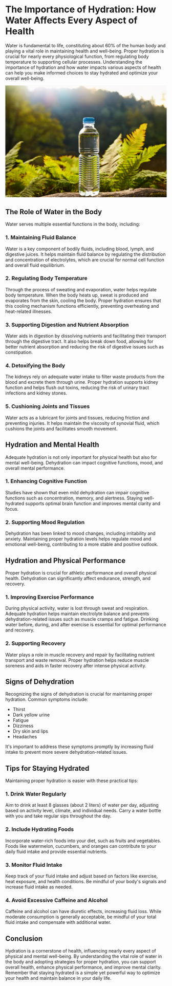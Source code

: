 # The Importance of Hydration: How Water Affects Every Aspect of Health

Water is fundamental to life, constituting about 60% of the human body and playing a vital role in maintaining health and well-being. Proper hydration is crucial for nearly every physiological function, from regulating body temperature to supporting cellular processes. Understanding the importance of hydration and how water impacts various aspects of health can help you make informed choices to stay hydrated and optimize your overall well-being.

![alt text](<../Assets/Firefly water in bottle in a very natural environment peaceful and relaxed 13759.jpg>)

## The Role of Water in the Body

Water serves multiple essential functions in the body, including:

### 1. **Maintaining Fluid Balance**

Water is a key component of bodily fluids, including blood, lymph, and digestive juices. It helps maintain fluid balance by regulating the distribution and concentration of electrolytes, which are crucial for normal cell function and overall fluid equilibrium.

### 2. **Regulating Body Temperature**

Through the process of sweating and evaporation, water helps regulate body temperature. When the body heats up, sweat is produced and evaporates from the skin, cooling the body. Proper hydration ensures that this cooling mechanism functions efficiently, preventing overheating and heat-related illnesses.

### 3. **Supporting Digestion and Nutrient Absorption**

Water aids in digestion by dissolving nutrients and facilitating their transport through the digestive tract. It also helps break down food, allowing for better nutrient absorption and reducing the risk of digestive issues such as constipation.

### 4. **Detoxifying the Body**

The kidneys rely on adequate water intake to filter waste products from the blood and excrete them through urine. Proper hydration supports kidney function and helps flush out toxins, reducing the risk of urinary tract infections and kidney stones.

### 5. **Cushioning Joints and Tissues**

Water acts as a lubricant for joints and tissues, reducing friction and preventing injuries. It helps maintain the viscosity of synovial fluid, which cushions the joints and facilitates smooth movement.

## Hydration and Mental Health

Adequate hydration is not only important for physical health but also for mental well-being. Dehydration can impact cognitive functions, mood, and overall mental performance.

### 1. **Enhancing Cognitive Function**

Studies have shown that even mild dehydration can impair cognitive functions such as concentration, memory, and alertness. Staying well-hydrated supports optimal brain function and improves mental clarity and focus.

### 2. **Supporting Mood Regulation**

Dehydration has been linked to mood changes, including irritability and anxiety. Maintaining proper hydration levels helps regulate mood and emotional well-being, contributing to a more stable and positive outlook.

## Hydration and Physical Performance

Proper hydration is crucial for athletic performance and overall physical health. Dehydration can significantly affect endurance, strength, and recovery.

### 1. **Improving Exercise Performance**

During physical activity, water is lost through sweat and respiration. Adequate hydration helps maintain electrolyte balance and prevents dehydration-related issues such as muscle cramps and fatigue. Drinking water before, during, and after exercise is essential for optimal performance and recovery.

### 2. **Supporting Recovery**

Water plays a role in muscle recovery and repair by facilitating nutrient transport and waste removal. Proper hydration helps reduce muscle soreness and aids in faster recovery after intense physical activity.

## Signs of Dehydration

Recognizing the signs of dehydration is crucial for maintaining proper hydration. Common symptoms include:

- Thirst
- Dark yellow urine
- Fatigue
- Dizziness
- Dry skin and lips
- Headaches

It's important to address these symptoms promptly by increasing fluid intake to prevent more severe dehydration-related issues.

## Tips for Staying Hydrated

Maintaining proper hydration is easier with these practical tips:

### 1. **Drink Water Regularly**

Aim to drink at least 8 glasses (about 2 liters) of water per day, adjusting based on activity level, climate, and individual needs. Carry a water bottle with you and take regular sips throughout the day.

### 2. **Include Hydrating Foods**

Incorporate water-rich foods into your diet, such as fruits and vegetables. Foods like watermelon, cucumbers, and oranges can contribute to your daily fluid intake and provide essential nutrients.

### 3. **Monitor Fluid Intake**

Keep track of your fluid intake and adjust based on factors like exercise, heat exposure, and health conditions. Be mindful of your body's signals and increase fluid intake as needed.

### 4. **Avoid Excessive Caffeine and Alcohol**

Caffeine and alcohol can have diuretic effects, increasing fluid loss. While moderate consumption is generally acceptable, be mindful of your total fluid intake and compensate with additional water.

## Conclusion

Hydration is a cornerstone of health, influencing nearly every aspect of physical and mental well-being. By understanding the vital role of water in the body and adopting strategies for proper hydration, you can support overall health, enhance physical performance, and improve mental clarity. Remember that staying hydrated is a simple yet powerful way to optimize your health and maintain balance in your daily life.
